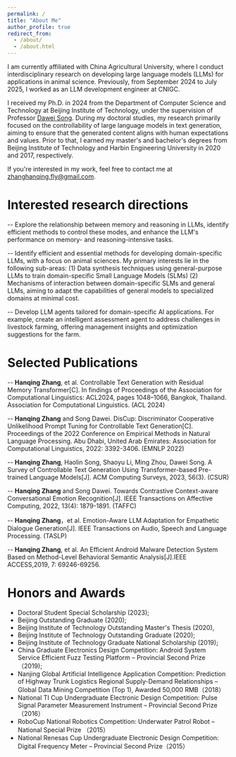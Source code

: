 ```yaml
---
permalink: /
title: "About Me"
author_profile: true
redirect_from: 
  - /about/
  - /about.html
---
```


I am currently affiliated with China Agricultural University, where I conduct interdisciplinary research on developing large language models (LLMs) for applications in animal science. Previously, from September 2024 to July 2025, I worked as an LLM development engineer at CNIGC.

I received my Ph.D. in 2024 from the Department of Computer Science and Technology at Beijing Institute of Technology, under the supervision of Professor [Dawei Song](https://scholar.google.com.hk/citations?user=PCTA8yAAAAAJ&hl=zh-CN). During my doctoral studies, my research primarily focused on the controllability of large language models in text generation, aiming to ensure that the generated content aligns with human expectations and values. Prior to that, I earned my master's and bachelor's degrees from Beijing Institute of Technology and Harbin Engineering University in 2020 and 2017, respectively.


If you're interested in my work, feel free to contact me at [zhanghanqing.fly@gmail.com](zhanghanqing.fly@gmail.com).


Interested research directions
======
 -- Explore the relationship between memory and reasoning in LLMs, identify efficient methods to control these modes, and enhance the LLM's performance on memory- and reasoning-intensive tasks.
 
 -- Identify efficient and essential methods for developing domain-specific LLMs, with a focus on animal sciences. My primary interests lie in the following sub-areas: (1) Data synthesis techniques using general-purpose LLMs to train domain-specific Small Language Models (SLMs)   (2) Mechanisms of interaction between domain-specific SLMs and general LLMs, aiming to adapt the capabilities of general models to specialized domains at minimal cost.

  -- Develop LLM agents tailored for domain-specific AI applications. For example, create an intelligent assessment agent to address challenges in livestock farming, offering management insights and optimization suggestions for the farm.



Selected Publications
======
-- **Hanqing Zhang**, et al. Controllable Text Generation with Residual Memory Transformer[C].  In findings of Proceedings of the Association for Computational Linguistics: ACL2024, pages 1048–1066, Bangkok, Thailand. Association for Computational Linguistics. (ACL 2024)

-- **Hanqing Zhang** and Song Dawei. DisCup: Discriminator Cooperative Unlikelihood Prompt Tuning for Controllable Text Generation[C]. Proceedings of the 2022 Conference on Empirical Methods in Natural Language Processing. Abu Dhabi, United Arab Emirates: Association for Computational Linguistics, 2022: 3392-3406. (EMNLP 2022)

-- **Hanqing Zhang**, Haolin Song, Shaoyu Li, Ming Zhou, Dawei Song. A Survey of Controllable Text Generation Using Transformer-based Pre-trained Language Models[J]. ACM Computing Surveys, 2023, 56(3). (CSUR)

-- **Hanqing Zhang** and Song Dawei. Towards Contrastive Context-aware Conversational Emotion Recognition[J]. IEEE Transactions on Affective Computing, 2022, 13(4): 1879-1891. (TAFFC)

-- **Hanqing Zhang**，et al. Emotion-Aware LLM Adaptation for Empathetic Dialogue Generation[J]. IEEE Transactions on Audio, Speech and Language Processing. (TASLP)

-- **Hanqing Zhang**, et al. An Efficient Android Malware Detection System Based on Method-Level Behavioral Semantic Analysis[J].IEEE ACCESS,2019, 7: 69246-69256.

Honors and Awards
======

- Doctoral Student Special Scholarship (2023);
- Beijing Outstanding Graduate (2020);
- Beijing Institute of Technology Outstanding Master's Thesis (2020),
- Beijing Institute of Technology Outstanding Graduate (2020);
- Beijing Institute of Technology Graduate National Scholarship (2019);
- China Graduate Electronics Design Competition: Android System Service Efficient Fuzz Testing Platform – Provincial Second Prize（2019);
- Nanjing Global Artificial Intelligence Application Competition: Prediction of Highway Trunk Logistics Regional Supply-Demand Relationships – Global Data Mining Competition (Top 1), Awarded 50,000 RMB（2018）
- National TI Cup Undergraduate Electronic Design Competition: Pulse Signal Parameter Measurement Instrument – Provincial Second Prize（2016）
- RoboCup National Robotics Competition: Underwater Patrol Robot – National Special Prize （2015）
- National Renesas Cup Undergraduate Electronic Design Competition: Digital Frequency Meter – Provincial Second Prize（2015）





